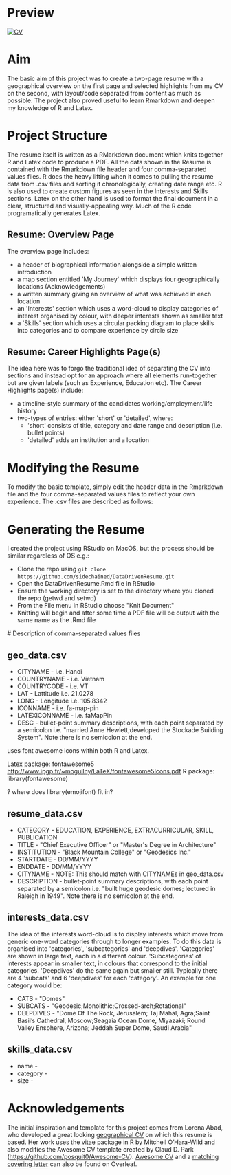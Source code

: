 # Preview

[![CV](<img src="https://github.com/sidechained/DataDrivenResume/blob/master/DataDrivenResume-Page1.png" width=50% height=50%>)](https://github.com/sidechained/DataDrivenResume/blob/master/DataDrivenResume.pdf)

# Aim
The basic aim of this project was to create a two-page resume with a geographical overview on the first page and selected highlights from my CV on the second, with layout/code separated from content as much as possible. The project also proved useful to learn Rmarkdown and deepen my knowledge of R and Latex.

# Project Structure
The resume itself is written as a RMarkdown document which knits together R and Latex code to produce a PDF. All the data shown in the Resume is contained with the Rmarkdown file header and four comma-separated values files. R does the heavy lifting when it comes to pulling the resume data from .csv files and sorting it chronologically, creating date range etc. R is also used to create custom figures as seen in the Interests and Skills sections. Latex on the other hand is used to format the final document in a clear, structured and visually-appealing way. Much of the R code programatically generates Latex.

## Resume: Overview Page
The overview page includes:

- a header of biographical information alongside a simple written introduction
- a map section entitled 'My Journey' which displays four geographically locations
(Acknowledgements)
- a written summary giving an overview of what was achieved in each location
- an 'Interests' section which uses a word-cloud to display categories of interest organised by colour, with deeper interests shown as smaller text
- a 'Skills' section which uses a circular packing diagram to place skills into categories and to compare experience by circle size

## Resume: Career Highlights Page(s)
The idea here was to forgo the traditional idea of separating the CV into sections and instead opt for an approach where all elements run-together but are given labels (such as Experience, Education etc). The Career Highlights page(s) include:

- a timeline-style summary of the candidates working/employment/life history
- two-types of entries: either 'short' or 'detailed', where:
  - 'short' consists of title, category and date range and description (i.e. bullet points)
  - 'detailed' adds an institution and a location

# Modifying the Resume
To modify the basic template, simply edit the header data in the Rmarkdown file and the four comma-separated values files to reflect your own experience. The .csv files are described as follows:

# Generating the Resume
I created the project using RStudio on MacOS, but the process should be similar regardless of OS e.g.:

- Clone the repo using `git clone https://github.com/sidechained/DataDrivenResume.git`
- Cpen the DataDrivenResume.Rmd file in RStudio
- Ensure the working directory is set to the directory where you cloned the repo (getwd and setwd)
- From the File menu in RStudio choose "Knit Document"
- Knitting will begin and after some time a PDF file will be output with the same name as the .Rmd file

# Description of comma-separated values files

## geo_data.csv

- CITYNAME      - i.e. Hanoi
- COUNTRYNAME   - i.e. Vietnam
- COUNTRYCODE   - i.e. VT
- LAT           - Lattitude i.e. 21.0278
- LONG          - Longitude i.e. 105.8342
- ICONNAME      - i.e. fa-map-pin
- LATEXICONNAME - i.e. faMapPin
- DESC          - bullet-point summary descriptions, with each point separated by a semicolon i.e. "married Anne Hewlett;developed the Stockade Building System". Note there is no semicolon at the end.

uses font awesome icons within both R and Latex.

Latex package:  fontawesome5 http://www.ipgp.fr/~moguilny/LaTeX/fontawesome5Icons.pdf
R package: library(fontawesome)

? where does library(emojifont) fit in?

## resume_data.csv

- CATEGORY      - EDUCATION, EXPERIENCE, EXTRACURRICULAR, SKILL, PUBLICATION
- TITLE         - "Chief Executive Officer" or "Master's Degree in Architecture"
- INSTITUTION   - "Black Mountain College" or "Geodesics Inc."
- STARTDATE     - DD/MM/YYYY
- ENDDATE       - DD/MM/YYYY
- CITYNAME      - NOTE: This should match with CITYNAMEs in geo_data.csv
- DESCRIPTION   - bullet-point summary descriptions, with each point separated by a semicolon i.e. "built huge geodesic domes; lectured in Raleigh in 1949". Note there is no semicolon at the end.

## interests_data.csv

The idea of the interests word-cloud is to display interests which move from generic one-word categories through to longer examples. To do this data is organised into 'categories', 'subcategories' and 'deepdives'. 'Categories' are shown in large text, each in a different colour. 'Subcategories' of interests appear in smaller text, in colours that correspond to the initial categories. 'Deepdives' do the same again but smaller still. Typically there are 4 'subcats' and 6 'deepdives' for each 'category'. An example for one category would be:

- CATS          - "Domes"
- SUBCATS       - "Geodesic;Monolithic;Crossed-arch;Rotational"
- DEEPDIVES     - "Dome Of The Rock, Jerusalem; Taj Mahal, Agra;Saint Basil’s Cathedral, Moscow;Seagaia Ocean Dome, Miyazaki; Round Valley Ensphere, Arizona; Jeddah Super Dome, Saudi Arabia"

## skills_data.csv

- name          -
- category      -
- size          -

# Acknowledgements

The initial inspiration and template for this project comes from Lorena Abad, who developed a great looking [geographical CV](https://github.com/loreabad6/R-CV) on which this resume is based. Her work uses the [vitae](https://github.com/mitchelloharawild/vitae) package in R by Mitchell O’Hara-Wild and also modifies the Awesome CV template created by Claud D. Park (https://github.com/posquit0/Awesome-CV). [Awesome CV](https://www.overleaf.com/latex/templates/awesome-cv/dfnvtnhzhhbm) and a [matching covering letter](https://www.overleaf.com/latex/templates/awesome-cv-cover-letter/hzvvsbxccjhz) can also be found on Overleaf.
